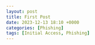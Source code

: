 ```yaml
---
layout: post
title: First Post
date: 2023-12-13 18:10 +0000
categories: [Phishing]
tags: [Initial Access, Phishing]
---
```

